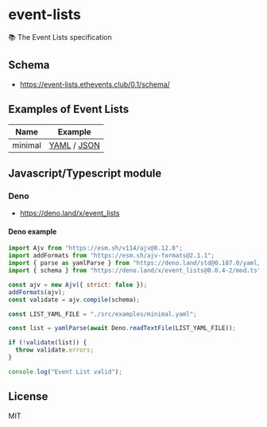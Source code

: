 # event-lists

📚 The Event Lists specification

## Schema

- https://event-lists.ethevents.club/0.1/schema/

## Examples of Event Lists

| Name    | Example                                                                                                                                                                    |
| ------- | -------------------------------------------------------------------------------------------------------------------------------------------------------------------------- |
| minimal | [YAML](https://raw.githubusercontent.com/ethereumeg/event-lists/main/src/0.1/examples/minimal.yaml) / [JSON](https://event-lists.ethevents.club/0.1/examples/minimal.json) |

## Javascript/Typescript module

### Deno

- https://deno.land/x/event_lists

#### Deno example

```js
import Ajv from "https://esm.sh/v114/ajv@8.12.0";
import addFormats from "https://esm.sh/ajv-formats@2.1.1";
import { parse as yamlParse } from "https://deno.land/std@0.187.0/yaml/mod.ts";
import { schema } from "https://deno.land/x/event_lists@0.0.4-2/mod.ts";

const ajv = new Ajv({ strict: false });
addFormats(ajv);
const validate = ajv.compile(schema);

const LIST_YAML_FILE = "./src/examples/minimal.yaml";

const list = yamlParse(await Deno.readTextFile(LIST_YAML_FILE));

if (!validate(list)) {
  throw validate.errors;
}

console.log("Event List valid");
```

## License

MIT
